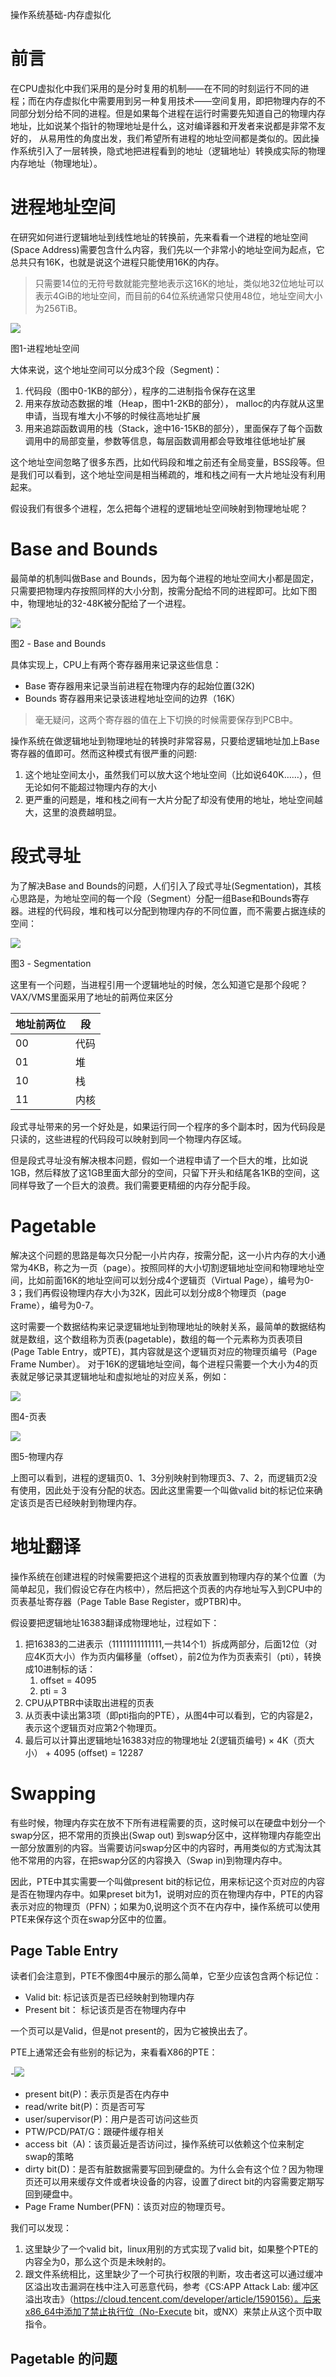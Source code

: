 操作系统基础-内存虚拟化

# 前言

在CPU虚拟化中我们采用的是分时复用的机制——在不同的时刻运行不同的进程；而在内存虚拟化中需要用到另一种复用技术——空间复用，即把物理内存的不同部分划分给不同的进程。但是如果每个进程在运行时需要先知道自己的物理内存地址，比如说某个指针的物理地址是什么，这对编译器和开发者来说都是非常不友好的， 从易用性的角度出发，我们希望所有进程的地址空间都是类似的。因此操作系统引入了一层转换，隐式地把进程看到的地址（逻辑地址）转换成实际的物理内存地址（物理地址）。

# 进程地址空间

在研究如何进行逻辑地址到线性地址的转换前，先来看看一个进程的地址空间(Space Address)需要包含什么内容，我们先以一个非常小的地址空间为起点，它总共只有16K，也就是说这个进程只能使用16K的内存。

> 只需要14位的无符号数就能完整地表示这16K的地址，类似地32位地址可以表示4GiB的地址空间，而目前的64位系统通常只使用48位，地址空间大小为256TiB。

![](./img/address_space.png)

图1-进程地址空间


大体来说，这个地址空间可以分成3个段（Segment)：

1. 代码段（图中0-1KB的部分），程序的二进制指令保存在这里
2. 用来存放动态数据的堆（Heap，图中1-2KB的部分）， malloc的内存就从这里申请，当现有堆大小不够的时候往高地址扩展
3. 用来追踪函数调用的栈（Stack，途中16-15KB的部分），里面保存了每个函数调用中的局部变量，参数等信息，每层函数调用都会导致堆往低地址扩展

这个地址空间忽略了很多东西，比如代码段和堆之前还有全局变量，BSS段等。但是我们可以看到，这个地址空间是相当稀疏的，堆和栈之间有一大片地址没有利用起来。

假设我们有很多个进程，怎么把每个进程的逻辑地址空间映射到物理地址呢？

# Base and Bounds

最简单的机制叫做Base and Bounds，因为每个进程的地址空间大小都是固定，只需要把物理内存按照同样的大小分割，按需分配给不同的进程即可。比如下图中，物理地址的32-48K被分配给了一个进程。

![](./img/base_and_bounds.png)

图2 - Base and Bounds


具体实现上，CPU上有两个寄存器用来记录这些信息：
- Base 寄存器用来记录当前进程在物理内存的起始位置(32K)
- Bounds 寄存器用来记录该进程地址空间的边界（16K）

> 毫无疑问，这两个寄存器的值在上下切换的时候需要保存到PCB中。

操作系统在做逻辑地址到物理地址的转换时非常容易，只要给逻辑地址加上Base寄存器的值即可。然而这种模式有很严重的问题:

1. 这个地址空间太小，虽然我们可以放大这个地址空间（比如说640K……），但无论如何不能超过物理内存的大小
2. 更严重的问题是，堆和栈之间有一大片分配了却没有使用的地址，地址空间越大，这里的浪费越明显。

# 段式寻址

为了解决Base and Bounds的问题，人们引入了段式寻址(Segmentation)，其核心思路是，为地址空间的每一个段（Segment）分配一组Base和Bounds寄存器。进程的代码段，堆和栈可以分配到物理内存的不同位置，而不需要占据连续的空间：

![](./img/segmentation.png)

图3 - Segmentation

这里有一个问题，当进程引用一个逻辑地址的时候，怎么知道它是那个段呢？VAX/VMS里面采用了地址的前两位来区分

| 地址前两位 | 段   |
| ---------- | ---- |
| 00         | 代码 |
| 01         | 堆   |
| 10         | 栈   |
| 11         | 内核 |

段式寻址带来的另一个好处是，如果运行同一个程序的多个副本时，因为代码段是只读的，这些进程的代码段可以映射到同一个物理内存区域。

但是段式寻址没有解决根本问题，假如一个进程申请了一个巨大的堆，比如说1GB，然后释放了这1GB里面大部分的空间，只留下开头和结尾各1KB的空间，这同样导致了一个巨大的浪费。我们需要更精细的内存分配手段。

# Pagetable

解决这个问题的思路是每次只分配一小片内存，按需分配，这一小片内存的大小通常为4KB，称之为一页（page）。按照同样的大小切割逻辑地址空间和物理地址空间，比如前面16K的地址空间可以划分成4个逻辑页（Virtual Page），编号为0-3；我们再假设物理内存大小为32K，因此可以划分成8个物理页（page Frame），编号为0-7。

这时需要一个数据结构来记录逻辑地址到物理地址的映射关系，最简单的数据结构就是数组，这个数组称为页表(pagetable)，数组的每一个元素称为页表项目(Page Table Entry，或PTE)，其内容就是这个逻辑页对应的物理页编号（Page Frame Number）。 对于16K的逻辑地址空间，每个进程只需要一个大小为4的页表就足够记录其逻辑地址和虚拟地址的对应关系，例如：

![](img/pagetable.png)

图4-页表

![](img/pfn.png)

图5-物理内存

上图可以看到，进程的逻辑页0、1、3分别映射到物理页3、7、2，而逻辑页2没有使用，因此处于没有分配的状态。因此这里需要一个叫做valid bit的标记位来确定该页是否已经映射到物理内存。

# 地址翻译

操作系统在创建进程的时候需要把这个进程的页表放置到物理内存的某个位置（为简单起见，我们假设它存在内核中），然后把这个页表的内存地址写入到CPU中的页表基址寄存器（Page Table Base Register，或PTBR)中。

假设要把逻辑地址16383翻译成物理地址，过程如下：
1. 把16383的二进表示（11111111111111,一共14个1）拆成两部分，后面12位（对应4K页大小）作为页内偏移量（offset），前2位为作为页表索引（pti），转换成10进制标的话：
   1. offset = 4095
   2. pti = 3
2. CPU从PTBR中读取出进程的页表
3. 从页表中读出第3项（即pti指向的PTE），从图4中可以看到，它的内容是2，表示这个逻辑页对应第2个物理页。
4. 最后可以计算出逻辑地址16383对应的物理地址 2(逻辑页编号) × 4K（页大小） + 4095 (offset) = 12287

# Swapping

有些时候，物理内存实在放不下所有进程需要的页，这时候可以在硬盘中划分一个swap分区，把不常用的页换出(Swap out) 到swap分区中，这样物理内存能空出一部分放置别的内容。当需要访问swap分区中的内容时，再用类似的方式淘汰其他不常用的内容，在把swap分区的内容换入（Swap in)到物理内存中。

因此，PTE中其实需要一个叫做present bit的标记位，用来标记这个页对应的内容是否在物理内存中。如果preset bit为1，说明对应的页在物理内存中，PTE的内容表示对应的物理页（PFN）；如果为0,说明这个页不在内存中，操作系统可以使用PTE来保存这个页在swap分区中的位置。

## Page Table Entry

读者们会注意到，PTE不像图4中展示的那么简单，它至少应该包含两个标记位：

- Valid bit: 标记该页是否已经映射到物理内存
- Present bit： 标记该页是否在物理内存中

一个页可以是Valid，但是not present的，因为它被换出去了。

PTE上通常还会有些别的标记为，来看看X86的PTE：

-![](img/pte.png)

- present bit(P)：表示页是否在内存中
- read/write bit(P)：页是否可写
- user/supervisor(P)：用户是否可访问这些页
- PTW/PCD/PAT/G：跟硬件缓存相关
- access bit（A)：该页最近是否访问过，操作系统可以依赖这个位来制定swap的策略
- dirty bit(D)：是否有脏数据需要写回到硬盘的。为什么会有这个位？因为物理页还可以用来缓存文件或者块设备的内容，设置了direct bit的内容需要定期写回到硬盘中。
- Page Frame Number(PFN)：该页对应的物理页号。

我们可以发现：
1. 这里缺少了一个valid bit，linux用别的方式实现了valid bit，如果整个PTE的内容全为0，那么这个页是未映射的。
2. 跟文件系统相比，这里缺少了一个可执行权限的判断，攻击者这可以通过缓冲区溢出攻击漏洞在栈中注入可恶意代码，参考《​CS:APP Attack Lab: 缓冲区溢出攻击》（https://cloud.tencent.com/developer/article/1590156）。后来x86_64中添加了禁止执行位（No-Execute bit，或NX）来禁止从这个页中取指令。

## Pagetable 的问题



